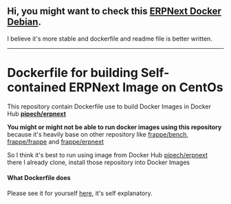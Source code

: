 ## Hi, you might want to check this [ERPNext Docker Debian](https://github.com/pipech/erpnext-docker-debian).
I believe it's more stable and dockerfile and readme file is better written.

---

#  Dockerfile for building Self-contained ERPNext Image on CentOs

This repository contain Dockerfile use to build Docker Images in Docker Hub [**pipech/erpnext**](https://hub.docker.com/r/pipech/erpnext/)

**You might or might not be able to run docker images using this repository** because it's heavily base on other repository like [frappe/bench](https://github.com/frappe/bench), [frappe/frappe](https://github.com/frappe/frappe) and [frappe/erpnext](https://github.com/frappe/erpnext)

So I think it's best to run using image from Docker Hub [pipech/erpnext](https://hub.docker.com/r/pipech/erpnext/) there I already clone, install those repository into Docker Images

#### What Dockerfile does

Please see it for yourself [here](https://github.com/pipech/docker-centos-erpnext/blob/master/Dockerfile), it's self explanatory.
